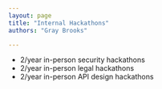 ```yaml
---
layout: page
title: "Internal Hackathons"
authors: "Gray Brooks"

---
```


* 2/year in-person security hackathons
* 2/year in-person legal hackathons 
* 2/year in-person API design hackathons 
